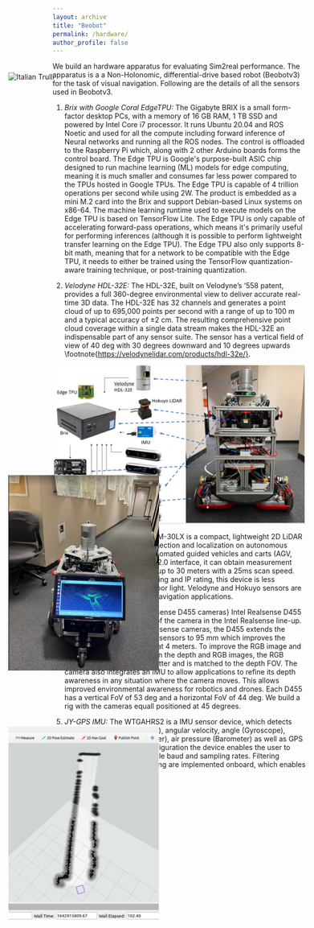 ```yaml
---
layout: archive
title: "Beobot"
permalink: /hardware/
author_profile: false
---
```



<div style = "position:absolute; left:140px; top:200px; width: 300px">
	<img src="/images/beobot.gif" alt="Italian Trulli" align="left">
</div>


<div style = "position:absolute; left:140px; top:1000px; width: 300px">
	<img src="/images/robotnav.png" alt="Italian Trulli" align="left">
</div>


<div style = "position:absolute; left:140px; top:1500px; width: 300px">
	<img src="/images/rviz.png" alt="Italian Trulli" align="left">
</div>

We build an hardware apparatus for evaluating Sim2real performance. The apparatus is a a Non-Holonomic, differential-drive based robot (Beobotv3) for the task of visual navigation. Following are the details of all the sensors used in Beobotv3.

1. *Brix with Google Coral EdgeTPU:* The Gigabyte BRIX is a small form-factor desktop PCs, with a memory of 16 GB RAM, 1 TB SSD and powered by Intel Core i7 processor. It runs Ubuntu 20.04 and ROS Noetic and used for all the compute including forward inference of Neural networks and running all the ROS nodes. The control is offloaded to the Raspberry Pi which, along with 2 other Arduino boards forms the control board. The Edge TPU is Google's purpose-built ASIC chip designed to run machine learning (ML) models for edge computing, meaning it is much smaller and consumes far less power compared to the TPUs hosted in Google TPUs. The Edge TPU is capable of 4 trillion operations per second while using 2W. The product is embedded as a mini M.2 card into the Brix and support Debian-based Linux systems on x86-64. The machine learning runtime used to execute models on the Edge TPU is based on TensorFlow Lite. The Edge TPU is only capable of accelerating forward-pass operations, which means it's primarily useful for performing inferences (although it is possible to perform lightweight transfer learning on the Edge TPU). The Edge TPU also only supports 8-bit math, meaning that for a network to be compatible with the Edge TPU, it needs to either be trained using the TensorFlow quantization-aware training technique, or post-training quantization.


2. *Velodyne HDL-32E:* The HDL-32E, built on Velodyne’s ‘558 patent, provides a full 360-degree environmental view to deliver accurate real-time 3D data. The HDL-32E has 32 channels and generates a point cloud of up to 695,000 points per second with a range of up to 100 m and a typical accuracy of ±2 cm. The resulting comprehensive point cloud coverage within a single data stream makes the HDL-32E an indispensable part of any sensor suite. The sensor has a vertical field of view of 40 deg with 30 degrees downward and 10 degrees upwards \footnote{https://velodynelidar.com/products/hdl-32e/}.

![Beobot](/images/robot.PNG)

3. *Hokuyo UTM-30LX:* The UTM-30LX is a compact, lightweight 2D LiDAR sensor used for obstacle detection and localization on autonomous mobile robots (AMR) and automated guided vehicles and carts (AGV, AGC).  Equipped with a USB 2.0 interface, it can obtain measurement data in a 270° field-of-view up to 30 meters with a 25ms scan speed.  With enhanced internal filtering and IP rating, this device is less susceptible to ambient outdoor light. Velodyne and Hokuyo sensors are widely used for SLAM and Navigation applications.

4. *Multi-camera:* Rig with Realsense D455 cameras} Intel Realsense D455 camera is the current state of the camera in the Intel Realsense line-up. Compared to other Intel Realsense cameras, the D455 extends the distance between the depth sensors to 95 mm which improves the depth error to less than 2\% at 4 meters. To improve the RGB image and the correspondence between the depth and RGB images, the RGB sensor includes a global shutter and is matched to the depth FOV. The camera also integrates an IMU to allow applications to refine its depth awareness in any situation where the camera moves. This allows improved environmental awareness for robotics and drones. Each D455 has a vertical FoV of 53 deg and a horizontal FoV of 44 deg.  We build a rig with the cameras equall positioned at 45 degrees.

5. *JY-GPS IMU:* The WTGAHRS2 is a IMU sensor device, which detects acceleration (Accelerometer), angular velocity, angle (Gyroscope), magnetic field (Magnetometer), air pressure (Barometer) as well as GPS data. Depending on the configuration the device enables the user to stream sensor data at multiple baud and sampling rates. Filtering algorithms like Kalman filtering are implemented onboard, which enables accurate pose estimation.